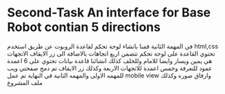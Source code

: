 #  Second-Task An interface for Base Robot contian 5 directions 

في المهمة الثانية قمنا بانشاء لوحة تحكم لقاعدة الروبوت عن طريق  استخدم 
html,css
تحتوي القاعدة على لوحة تحكم تتضمن اربع اتجاهات بالاضافة الى زر الايقاف 
الاتجهات هي يمين ويسار وايضا للامام وللخلف 
كذلك انشائنا قاعدة بيانات تحتوي على 6 اعمدة عمود للتعرفة وخمس اعمدة للاتجهات الاربعة وكذلك زر الايقاف 
تم دمج صفحتي ويب للمهمه الاولى والمهمه الثانية 
في النهاية تم عمل mobile view 
وارفاق صوره وكذلك ملف المشروع
